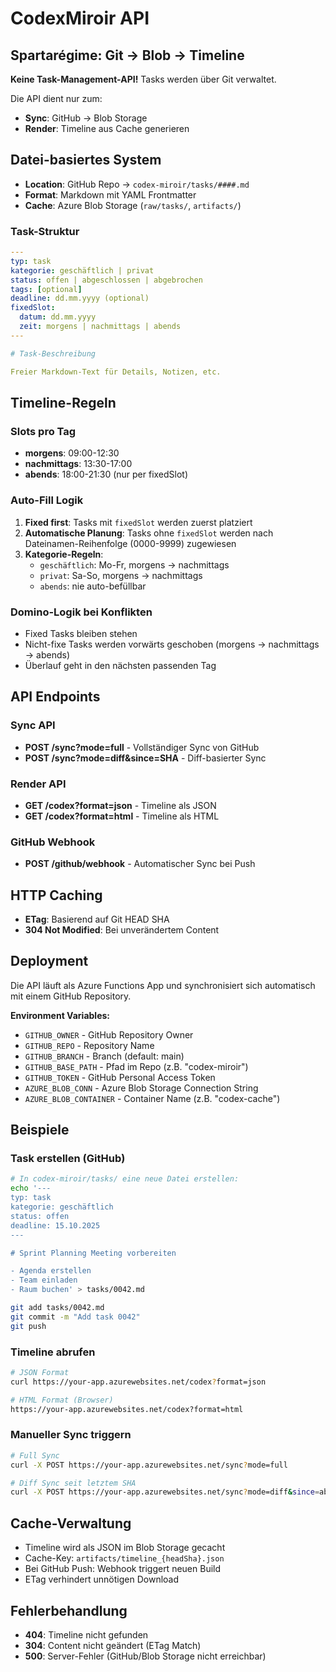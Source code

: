 # CodexMiroir API

## Spartarégime: Git → Blob → Timeline

**Keine Task-Management-API!** Tasks werden über Git verwaltet.

Die API dient nur zum:
- **Sync**: GitHub → Blob Storage
- **Render**: Timeline aus Cache generieren

## Datei-basiertes System

- **Location**: GitHub Repo → `codex-miroir/tasks/####.md`
- **Format**: Markdown mit YAML Frontmatter
- **Cache**: Azure Blob Storage (`raw/tasks/`, `artifacts/`)

### Task-Struktur

```yaml
---
typ: task
kategorie: geschäftlich | privat
status: offen | abgeschlossen | abgebrochen
tags: [optional]
deadline: dd.mm.yyyy (optional)
fixedSlot:
  datum: dd.mm.yyyy
  zeit: morgens | nachmittags | abends
---

# Task-Beschreibung

Freier Markdown-Text für Details, Notizen, etc.
```

## Timeline-Regeln

### Slots pro Tag
- **morgens**: 09:00-12:30
- **nachmittags**: 13:30-17:00
- **abends**: 18:00-21:30 (nur per fixedSlot)

### Auto-Fill Logik
1. **Fixed first**: Tasks mit `fixedSlot` werden zuerst platziert
2. **Automatische Planung**: Tasks ohne `fixedSlot` werden nach Dateinamen-Reihenfolge (0000-9999) zugewiesen
3. **Kategorie-Regeln**:
   - `geschäftlich`: Mo-Fr, morgens → nachmittags
   - `privat`: Sa-So, morgens → nachmittags
   - `abends`: nie auto-befüllbar

### Domino-Logik bei Konflikten
- Fixed Tasks bleiben stehen
- Nicht-fixe Tasks werden vorwärts geschoben (morgens → nachmittags → abends)
- Überlauf geht in den nächsten passenden Tag

## API Endpoints

### Sync API
- **POST /sync?mode=full** - Vollständiger Sync von GitHub
- **POST /sync?mode=diff&since=SHA** - Diff-basierter Sync

### Render API
- **GET /codex?format=json** - Timeline als JSON
- **GET /codex?format=html** - Timeline als HTML

### GitHub Webhook
- **POST /github/webhook** - Automatischer Sync bei Push

## HTTP Caching
- **ETag**: Basierend auf Git HEAD SHA
- **304 Not Modified**: Bei unverändertem Content

## Deployment

Die API läuft als Azure Functions App und synchronisiert sich automatisch mit einem GitHub Repository.

**Environment Variables:**
- `GITHUB_OWNER` - GitHub Repository Owner
- `GITHUB_REPO` - Repository Name
- `GITHUB_BRANCH` - Branch (default: main)
- `GITHUB_BASE_PATH` - Pfad im Repo (z.B. "codex-miroir")
- `GITHUB_TOKEN` - GitHub Personal Access Token
- `AZURE_BLOB_CONN` - Azure Blob Storage Connection String
- `AZURE_BLOB_CONTAINER` - Container Name (z.B. "codex-cache")

## Beispiele

### Task erstellen (GitHub)
```bash
# In codex-miroir/tasks/ eine neue Datei erstellen:
echo '---
typ: task
kategorie: geschäftlich
status: offen
deadline: 15.10.2025
---

# Sprint Planning Meeting vorbereiten

- Agenda erstellen
- Team einladen
- Raum buchen' > tasks/0042.md

git add tasks/0042.md
git commit -m "Add task 0042"
git push
```

### Timeline abrufen
```bash
# JSON Format
curl https://your-app.azurewebsites.net/codex?format=json

# HTML Format (Browser)
https://your-app.azurewebsites.net/codex?format=html
```

### Manueller Sync triggern
```bash
# Full Sync
curl -X POST https://your-app.azurewebsites.net/sync?mode=full

# Diff Sync seit letztem SHA
curl -X POST https://your-app.azurewebsites.net/sync?mode=diff&since=abc123def
```

## Cache-Verwaltung

- Timeline wird als JSON im Blob Storage gecacht
- Cache-Key: `artifacts/timeline_{headSha}.json`
- Bei GitHub Push: Webhook triggert neuen Build
- ETag verhindert unnötigen Download

## Fehlerbehandlung

- **404**: Timeline nicht gefunden
- **304**: Content nicht geändert (ETag Match)
- **500**: Server-Fehler (GitHub/Blob Storage nicht erreichbar)